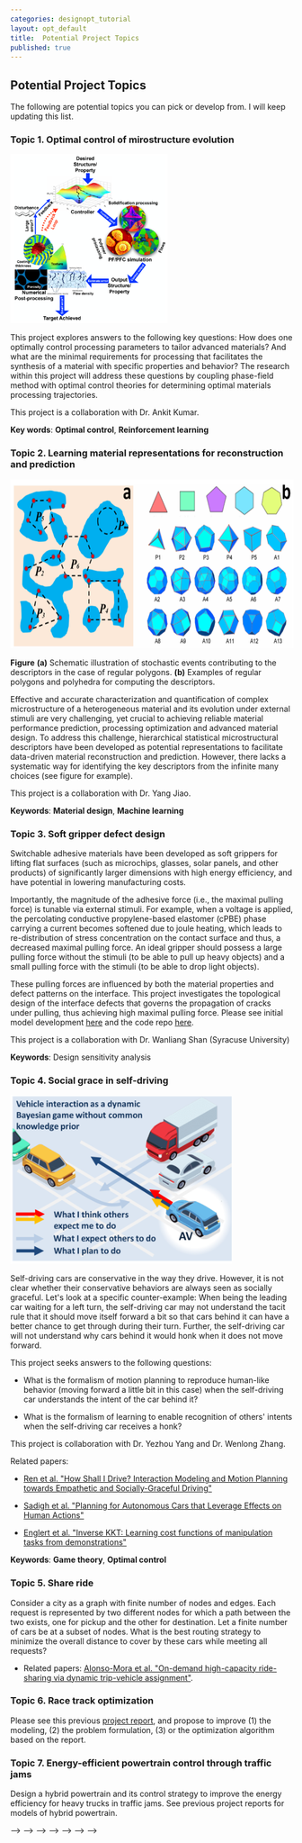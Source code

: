 ```yaml
---
categories: designopt_tutorial
layout: opt_default
title:  Potential Project Topics
published: true
---
```


## Potential Project Topics

The following are potential topics you can pick or develop from.
I will keep updating this list.

### Topic 1. Optimal control of mirostructure evolution

<img src="/_images/desopt/kumar.png" alt="Drawing" style="height: 300px;"/>

This project explores
answers to the following key questions: How does one optimally control
processing parameters to tailor advanced materials? And what are the
minimal requirements for processing that
facilitates the synthesis of a material with specific properties and
behavior? The research within this project will address these questions
by coupling phase-field method with optimal control theories for
determining optimal materials processing trajectories.

This project is a collaboration with Dr. Ankit Kumar.

**Key words**: **Optimal control**, **Reinforcement learning**

### Topic 2. Learning material representations for reconstruction and prediction

<img src="/_images/desopt/yang.png" alt="Drawing" style="height: 300px;"/>

<a class="caption">**Figure** **(a)** Schematic illustration of
stochastic events contributing to the descriptors in the case of
regular polygons. **(b)** Examples of regular polygons
and polyhedra for computing the descriptors.
</a>

Effective and accurate characterization and quantification of complex
microstructure of a heterogeneous material and its evolution under
external stimuli are very challenging, yet crucial to achieving reliable
material performance prediction, processing optimization and advanced
material design. To address this challenge, hierarchical statistical
microstructural descriptors have been developed as potential
representations to facilitate data-driven material reconstruction
and prediction. However, there lacks a systematic way for identifying
the key descriptors from the infinite many choices
(see figure for example).

This project is a collaboration with Dr. Yang Jiao.

**Keywords**: **Material design**, **Machine learning**

### Topic 3. Soft gripper defect design

Switchable adhesive materials have been developed as soft grippers for
lifting flat surfaces (such as microchips, glasses, solar panels, and
other products) of significantly larger dimensions with high energy efficiency, and have
potential in lowering manufacturing costs.

Importantly, the magnitude of the adhesive
force (i.e., the maximal pulling force) is tunable via external stimuli. For example,
when a voltage is applied, the percolating conductive propylene-based elastomer (cPBE)
phase carrying a current becomes softened due to joule heating, which leads to
re-distribution of stress concentration on the contact surface and thus, a decreased
maximal pulling force. An ideal gripper should possess a large pulling force without the stimuli
(to be able to pull up heavy objects) and a small pulling force with the stimuli
(to be able to drop light objects).

These pulling forces are influenced by both the material properties and defect patterns on
the interface. This project investigates the topological design of the interface defects
that governs the propagation of cracks under pulling, thus achieving high maximal pulling
force. Please see initial model development
[here](http://designinformaticslab.github.io/_teaching/designopt/DefectTopology.pdf)
and the code repo [here](https://github.com/DesignInformaticsLab/fracture_network/tree/master).

This project is a collaboration with Dr. Wanliang Shan (Syracuse University)
<!--**Requirement**: Students with a background in Python programming is preferred.-->

**Keywords**: Design sensitivity analysis


### Topic 4. Social grace in self-driving

<img src="/_images/savi/nri_cover.png" alt="Drawing" style="height: 300px;"/>

Self-driving cars are conservative
   in the way they drive. However, it is not clear whether their conservative behaviors
   are always seen as socially graceful. Let's look at a specific counter-example: When being the leading car waiting for a left turn, the self-driving car may not understand the tacit
   rule that it should move itself forward a bit so that cars behind it can have a better
   chance to get through during their turn. Further, the self-driving car will not understand
   why cars behind it would honk when it does not move forward.

   This project seeks answers to the following questions:

   * What is the formalism of motion planning to reproduce human-like behavior (moving forward
   a little bit in this case) when the self-driving car understands the intent of
   the car behind it?

   * What is the formalism of learning to enable recognition of others' intents when
   the self-driving car receives a honk?

   This project is collaboration with Dr. Yezhou Yang and Dr. Wenlong Zhang.

   Related papers:

   * [Ren et al. "How Shall I Drive? Interaction Modeling and Motion Planning towards Empathetic and Socially-Graceful Driving"](https://arxiv.org/pdf/1901.10013.pdf)

   * [Sadigh et al. "Planning for Autonomous Cars that Leverage Effects on Human Actions"](https://pdfs.semanticscholar.org/baef/0a1859fc0216c89289c69da88d6dc8399fc7.pdf)

   * [Englert et al. "Inverse KKT: Learning cost functions
   of manipulation tasks from demonstrations"](http://journals.sagepub.com.ezproxy1.lib.asu.edu/doi/pdf/10.1177/0278364917745980)

   <!--**Requirement**: Students with a background in Python programming is preferred.-->

   **Keywords**: **Game theory**, **Optimal control**

<!--3. Real-time learning of material constitutive models during experiments (100%): The goal of this project-->
   <!--is to investigate the use of GPU and convolutional neural networks in accelerating the-->
   <!--process of parameter estimation for a material sample under loading. More details will be updated.-->

   <!--**Requirement**: Students with a background in Python programming is preferred.-->

   <!--**What do you learn**: GPU acceleration, TensorFlow-->

<!--4. Understanding Power Loss Due to Mechanical Antagonism (100%): Comparatively slow growth-->
   <!--in power storage and generation makes power-efficient designs desirable for legged robot-->
   <!--systems. One important cause of power losses in robotic systems is the mechanical-->
   <!--antagonism phenomenon, i.e. one or more motors being used as brakes while the others-->
   <!--exert positive energy. This project aims to develop a rigorous understanding of-->
   <!--mechanical antagonism in multiactuator robotic limbs, and investigate the problem of-->
   <!--minimizing mechanical antagonism in redundant manipulators.-->

   <!--This project will be based on a previous paper that my student wrote. The aim is to-->
   <!--improve the paper and prepare a draft for the ASME Journal of Mechanisms and Robotics.-->

   <!--**Requirement**: Background in robotics.-->

<!--### Autonomous driving-->

### Topic 5. Share ride

Consider a city as a graph with finite number of nodes and edges. Each request is represented by
two different nodes for which a path between the two exists, one for pickup and the other for destination. 
Let a finite number of cars be at a subset of nodes. What is the best routing strategy to minimize the overall 
 distance to cover by these cars while meeting all requests?

* Related papers: [Alonso-Mora et al. "On-demand high-capacity ride-sharing via dynamic trip-vehicle assignment"](http://www.pnas.org/content/early/2017/01/01/1611675114.full).

### Topic 6. Race track optimization

Please see this previous
[project report](http://designinformaticslab.github.io/_teaching/designopt/projects/2015/desopt_2015_03.pdf), and
propose to improve (1) the modeling, (2) the problem formulation, (3) or the optimization algorithm based on 
the report.

### Topic 7. Energy-efficient powertrain control through traffic jams

Design a hybrid powertrain and its control strategy to improve the energy efficiency for heavy trucks
in traffic jams. See previous project reports for models of hybrid powertrain.

<!--Policy search -->

<!--Propose a different control problem than the pole balancing demo and solve it by designing a model-based or-->
<!--model-free optimal control algorithm. You score will be based on the number of system states and -->
<!--the size of action space.-->

<!--2. Adversarial attacks on sensors (100%): Based on the pole balancing controller we developed in the class,-->
<!--design an attacking mechanism, that deteriorates the performance of the controller by disturbing -->
<!--the observation of the system states. Then design a defence mechanism for the attack.-->

<!--* Related papers: [Athalye et al. "Synthesizing Robust Adversarial Examples"](https://arxiv.org/pdf/1707.07397.pdf)-->

<!--<!--3. Desert on Mars (100%): Consider that you need to build a road on Mars from point A to B. At the moment, -->-->
<!--<!--you only have a base at A with an energy recharge station. To build the road, you will need to run a vehicle from-->-->
 <!--<!--A to B, and back to A. The destination B will take T days to reach from A, while the vehicle has a range of T/2. -->-->
 <!--<!--Therefore, it will be necessary to set up intermediate recharging stations along the road. For example, the -->-->
 <!--<!--vehicle can run for a distance of T/3 (we are equating time to distance by assuming constant speed), store T/3 -->-->
 <!--<!--at that location, and return back to A for a full recharge. Question: What is the minimal total energy expense?-->-->
 <!--<!---->-->
 <!---->
<!--### Mechanical design-->

<!--1. Bridge design (100%): Design a bridge (in 2D or 3D) that holds a certain load, and meets certain constraints on-->
<!--its overall length and weight.-->




 